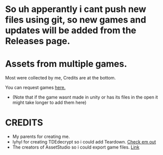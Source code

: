# So uh apperantly i cant push new files using git, so new games and updates will be added from the Releases page.

# Assets from multiple games.

Most were collected by me, Credits are at the bottom.

You can request games [here.](mailto:hexahigh@protonmail.com)
- (Note that if the game wasnt made in unity or has its files in the open it might take longer to add them here)

# CREDITS
- My parents for creating me.
- lyhyl for creating TDEdecrypt so i could add Teardown. [Check em out](https://github.com/lyhyl)
- The creators of AssetStudio so i could export game files. [Link](https://github.com/Perfare/AssetStudio)
